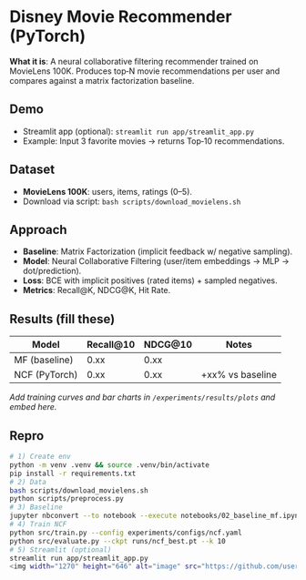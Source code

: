
# Disney Movie Recommender (PyTorch)
**What it is**: A neural collaborative filtering recommender trained on MovieLens 100K. Produces top‑N movie recommendations per user and compares against a matrix factorization baseline.
## Demo
- Streamlit app (optional): `streamlit run app/streamlit_app.py`
- Example: Input 3 favorite movies → returns Top‑10 recommendations.
## Dataset
- **MovieLens 100K**: users, items, ratings (0–5).  
- Download via script: `bash scripts/download_movielens.sh`
## Approach
- **Baseline**: Matrix Factorization (implicit feedback w/ negative sampling).  
- **Model**: Neural Collaborative Filtering (user/item embeddings → MLP → dot/prediction).  
- **Loss**: BCE with implicit positives (rated items) + sampled negatives.  
- **Metrics**: Recall@K, NDCG@K, Hit Rate.
## Results (fill these)
| Model | Recall@10 | NDCG@10 | Notes |
|------|-----------|---------|-------|
| MF (baseline) | 0.xx | 0.xx | |
| NCF (PyTorch) | 0.xx | 0.xx | +xx% vs baseline |
_Add training curves and bar charts in `/experiments/results/plots` and embed here._
## Repro
```bash
# 1) Create env
python -m venv .venv && source .venv/bin/activate
pip install -r requirements.txt
# 2) Data
bash scripts/download_movielens.sh
python scripts/preprocess.py
# 3) Baseline
jupyter nbconvert --to notebook --execute notebooks/02_baseline_mf.ipynb
# 4) Train NCF
python src/train.py --config experiments/configs/ncf.yaml
python src/evaluate.py --ckpt runs/ncf_best.pt --k 10
# 5) Streamlit (optional)
streamlit run app/streamlit_app.py
<img width="1270" height="646" alt="image" src="https://github.com/user-attachments/assets/d3347966-8bb0-4e05-9a3c-45dd0b42c1d5" />
